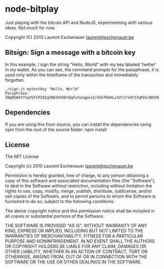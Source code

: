node-bitplay
===========

Just playing with the bitcoin API and NodeJS, experimenting with various ideas. Not much for now.

Copyright (C) 2013 Laurent Eschenauer <laurent@eschenauer.be>

Bitsign: Sign a message with a bitcoin key
---------------------------------

In this example, I sign the string "Hello, World" with my key labeled 'twitter' in my wallet.
As you can see, the command prompts for the passphrase, it is used only within the timeframe 
of the transaction and immediately forgotten.

    ./sign.js mytestkey "Hello, World"
    Passphrase: 
    INqRSWXtY5qYbTCRIQIqhRB3hkO0rQqFutUzgposZ/45kTHUHLx3UfztVdY33qMIb/BH3UBV3Q6Mhg9eX5/ghQI=

Dependencies
------------

If you are using this from source, you can install the dependencies using npm from the root of the source folder:
    npm install 

License
-------

The MIT License

Copyright (c) 2010 Laurent Eschenauer <laurent@eschenauer.be>

Permission is hereby granted, free of charge, to any person obtaining a copy
of this software and associated documentation files (the "Software"), to deal
in the Software without restriction, including without limitation the rights
to use, copy, modify, merge, publish, distribute, sublicense, and/or sell
copies of the Software, and to permit persons to whom the Software is
furnished to do so, subject to the following conditions:

The above copyright notice and this permission notice shall be included in
all copies or substantial portions of the Software.

THE SOFTWARE IS PROVIDED "AS IS", WITHOUT WARRANTY OF ANY KIND, EXPRESS OR
IMPLIED, INCLUDING BUT NOT LIMITED TO THE WARRANTIES OF MERCHANTABILITY,
FITNESS FOR A PARTICULAR PURPOSE AND NONINFRINGEMENT. IN NO EVENT SHALL THE
AUTHORS OR COPYRIGHT HOLDERS BE LIABLE FOR ANY CLAIM, DAMAGES OR OTHER
LIABILITY, WHETHER IN AN ACTION OF CONTRACT, TORT OR OTHERWISE, ARISING FROM,
OUT OF OR IN CONNECTION WITH THE SOFTWARE OR THE USE OR OTHER DEALINGS IN
THE SOFTWARE.
